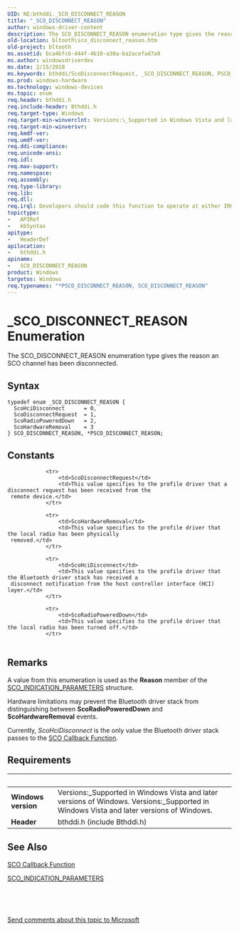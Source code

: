 ```yaml
---
UID: NE:bthddi._SCO_DISCONNECT_REASON
title: "_SCO_DISCONNECT_REASON"
author: windows-driver-content
description: The SCO_DISCONNECT_REASON enumeration type gives the reason an SCO channel has been disconnected.
old-location: bltooth\sco_disconnect_reason.htm
old-project: bltooth
ms.assetid: bca4bfc6-d44f-4b10-a30a-ba2acefad7a9
ms.author: windowsdriverdev
ms.date: 2/15/2018
ms.keywords: bthddi/ScoDisconnectRequest, _SCO_DISCONNECT_REASON, PSCO_DISCONNECT_REASON enumeration pointer [Bluetooth Devices], bltooth.sco_disconnect_reason, bthddi/PSCO_DISCONNECT_REASON, bthddi/ScoHciDisconnect, *PSCO_DISCONNECT_REASON, ScoRadioPoweredDown, ScoDisconnectRequest, bthddi/ScoRadioPoweredDown, bth_enums_ea951efc-1250-4414-9592-2bffe239dc95.xml, PSCO_DISCONNECT_REASON, SCO_DISCONNECT_REASON enumeration [Bluetooth Devices], ScoHardwareRemoval, SCO_DISCONNECT_REASON, bthddi/ScoHardwareRemoval, ScoHciDisconnect, bthddi/SCO_DISCONNECT_REASON
ms.prod: windows-hardware
ms.technology: windows-devices
ms.topic: enum
req.header: bthddi.h
req.include-header: Bthddi.h
req.target-type: Windows
req.target-min-winverclnt: Versions:\_Supported in Windows Vista and later versions of Windows.
req.target-min-winversvr: 
req.kmdf-ver: 
req.umdf-ver: 
req.ddi-compliance: 
req.unicode-ansi: 
req.idl: 
req.max-support: 
req.namespace: 
req.assembly: 
req.type-library: 
req.lib: 
req.dll: 
req.irql: Developers should code this function to operate at either IRQL = DISPATCH_LEVEL (if the callback   function does not access paged memory), or IRQL = PASSIVE_LEVEL (if the callback function must access   paged memory)
topictype:
-	APIRef
-	kbSyntax
apitype:
-	HeaderDef
apilocation:
-	bthddi.h
apiname:
-	SCO_DISCONNECT_REASON
product: Windows
targetos: Windows
req.typenames: "*PSCO_DISCONNECT_REASON, SCO_DISCONNECT_REASON"
---
```


# _SCO_DISCONNECT_REASON Enumeration
The SCO_DISCONNECT_REASON enumeration type gives the reason an SCO channel has been
  disconnected.

## Syntax
````
typedef enum _SCO_DISCONNECT_REASON { 
  ScoHciDisconnect      = 0,
  ScoDisconnectRequest  = 1,
  ScoRadioPoweredDown   = 2,
  ScoHardwareRemoval    = 3
} SCO_DISCONNECT_REASON, *PSCO_DISCONNECT_REASON;
````

## Constants

<table>
            
                <tr>
                    <td>ScoDisconnectRequest</td>
                    <td>This value specifies to the profile driver that a disconnect request has been received from the
     remote device.</td>
                </tr>
            
                <tr>
                    <td>ScoHardwareRemoval</td>
                    <td>This value specifies to the profile driver that the local radio has been physically
     removed.</td>
                </tr>
            
                <tr>
                    <td>ScoHciDisconnect</td>
                    <td>This value specifies to the profile driver that the Bluetooth driver stack has received a
     disconnect notification from the host controller interface (HCI) layer.</td>
                </tr>
            
                <tr>
                    <td>ScoRadioPoweredDown</td>
                    <td>This value specifies to the profile driver that the local radio has been turned off.</td>
                </tr>
</table>

## Remarks

A value from this enumeration is used as the 
    <b>Reason</b> member of the 
    <a href="..\bthddi\ns-bthddi-_sco_indication_parameters.md">
    SCO_INDICATION_PARAMETERS</a> structure.

Hardware limitations may prevent the Bluetooth driver stack from distinguishing between 
    <b>ScoRadioPoweredDown</b> and 
    <b>ScoHardwareRemoval</b> events.

Currently, 
    <i>ScoHciDisconnect</i> is the only value the Bluetooth driver stack passes to the 
    <a href="..\bthddi\nc-bthddi-pfnsco_indication_callback.md">SCO Callback Function</a>.

## Requirements
| &nbsp; | &nbsp; |
| ---- |:---- |
| **Windows version** | Versions:\_Supported in Windows Vista and later versions of Windows. Versions:\_Supported in Windows Vista and later versions of Windows. |
| **Header** | bthddi.h (include Bthddi.h) |

## See Also

<a href="..\bthddi\nc-bthddi-pfnsco_indication_callback.md">SCO Callback Function</a>



<a href="..\bthddi\ns-bthddi-_sco_indication_parameters.md">SCO_INDICATION_PARAMETERS</a>



 

 

<a href="mailto:wsddocfb@microsoft.com?subject=Documentation%20feedback [bltooth\bltooth]:%20SCO_DISCONNECT_REASON enumeration%20 RELEASE:%20(2/15/2018)&amp;body=%0A%0APRIVACY STATEMENT%0A%0AWe use your feedback to improve the documentation. We don't use your email address for any other purpose, and we'll remove your email address from our system after the issue that you're reporting is fixed. While we're working to fix this issue, we might send you an email message to ask for more info. Later, we might also send you an email message to let you know that we've addressed your feedback.%0A%0AFor more info about Microsoft's privacy policy, see http://privacy.microsoft.com/en-us/default.aspx." title="Send comments about this topic to Microsoft">Send comments about this topic to Microsoft</a>
